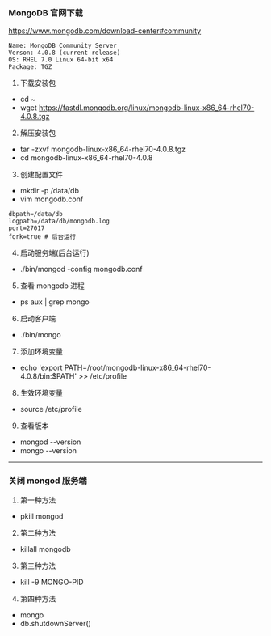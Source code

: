 
### MongoDB 官网下载

https://www.mongodb.com/download-center#community

```
Name: MongoDB Community Server
Verson: 4.0.8 (current release)
OS: RHEL 7.0 Linux 64-bit x64
Package: TGZ
```

1. 下载安装包

- cd ~
- wget https://fastdl.mongodb.org/linux/mongodb-linux-x86_64-rhel70-4.0.8.tgz

2. 解压安装包

- tar -zxvf mongodb-linux-x86_64-rhel70-4.0.8.tgz
- cd mongodb-linux-x86_64-rhel70-4.0.8

3. 创建配置文件

- mkdir -p /data/db
- vim mongodb.conf

```
dbpath=/data/db
logpath=/data/db/mongodb.log
port=27017
fork=true # 后台运行
```

4. 启动服务端(后台运行)

- ./bin/mongod -config mongodb.conf

5. 查看 mongodb 进程

- ps aux | grep mongo

6. 启动客户端

- ./bin/mongo

7. 添加环境变量

- echo 'export PATH=/root/mongodb-linux-x86_64-rhel70-4.0.8/bin:$PATH' >> /etc/profile

8. 生效环境变量

- source /etc/profile

9. 查看版本

- mongod --version
- mongo --version

---

### 关闭 mongod 服务端

1. 第一种方法

- pkill mongod

2. 第二种方法

- killall mongodb

3. 第三种方法

- kill -9 MONGO-PID

4. 第四种方法

- mongo 
- db.shutdownServer()


